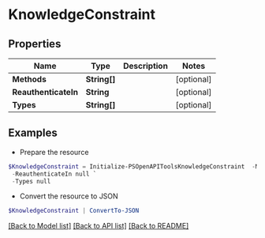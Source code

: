 # KnowledgeConstraint
## Properties

Name | Type | Description | Notes
------------ | ------------- | ------------- | -------------
**Methods** | **String[]** |  | [optional] 
**ReauthenticateIn** | **String** |  | [optional] 
**Types** | **String[]** |  | [optional] 

## Examples

- Prepare the resource
```powershell
$KnowledgeConstraint = Initialize-PSOpenAPIToolsKnowledgeConstraint  -Methods null `
 -ReauthenticateIn null `
 -Types null
```

- Convert the resource to JSON
```powershell
$KnowledgeConstraint | ConvertTo-JSON
```

[[Back to Model list]](../README.md#documentation-for-models) [[Back to API list]](../README.md#documentation-for-api-endpoints) [[Back to README]](../README.md)

